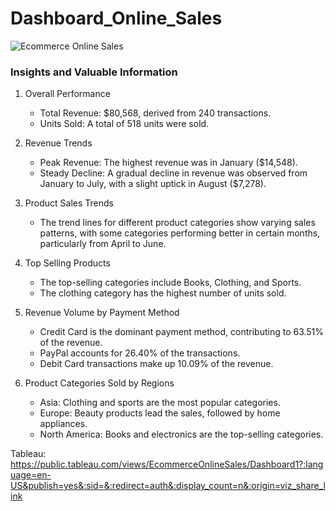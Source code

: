 # Dashboard_Online_Sales
![Ecommerce Online Sales](https://github.com/user-attachments/assets/05f58f42-616b-4066-a6c0-bd4005198052)

### Insights and Valuable Information

1. Overall Performance
   - Total Revenue: $80,568, derived from 240 transactions.
   - Units Sold: A total of 518 units were sold.

2. Revenue Trends
   - Peak Revenue: The highest revenue was in January ($14,548).
   - Steady Decline: A gradual decline in revenue was observed from January to July, with a slight uptick in August ($7,278).

3. Product Sales Trends
   - The trend lines for different product categories show varying sales patterns, with some categories performing better in certain months, particularly from April to June.

4. Top Selling Products
   - The top-selling categories include Books, Clothing, and Sports.
   - The clothing category has the highest number of units sold.

5. Revenue Volume by Payment Method
   - Credit Card is the dominant payment method, contributing to 63.51% of the revenue.
   - PayPal accounts for 26.40% of the transactions.
   - Debit Card transactions make up 10.09% of the revenue.

6. Product Categories Sold by Regions
   - Asia: Clothing and sports are the most popular categories.
   - Europe: Beauty products lead the sales, followed by home appliances.
   - North America: Books and electronics are the top-selling categories.


Tableau: https://public.tableau.com/views/EcommerceOnlineSales/Dashboard1?:language=en-US&publish=yes&:sid=&:redirect=auth&:display_count=n&:origin=viz_share_link


